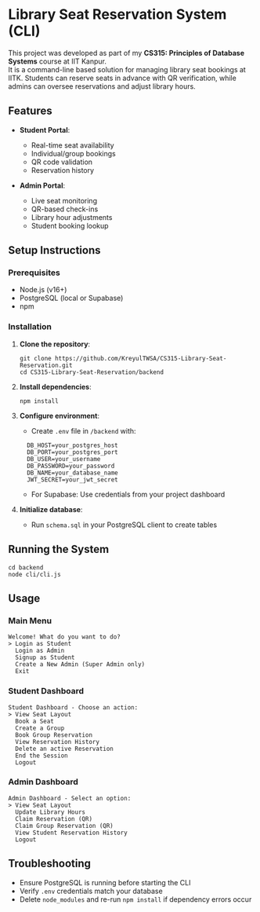 Library Seat Reservation System (CLI)
====================================
This project was developed as part of my **CS315: Principles of Database Systems** course at IIT Kanpur.  
It is a command-line based solution for managing library seat bookings at IITK. Students can reserve seats in advance with QR verification, while admins can oversee reservations and adjust library hours.

Features
--------
- **Student Portal**:
  - Real-time seat availability
  - Individual/group bookings
  - QR code validation
  - Reservation history

- **Admin Portal**:
  - Live seat monitoring
  - QR-based check-ins
  - Library hour adjustments
  - Student booking lookup

Setup Instructions
------------------

### Prerequisites
- Node.js (v16+)
- PostgreSQL (local or Supabase)
- npm

### Installation
1. **Clone the repository**:
   ```
   git clone https://github.com/KreyulTWSA/CS315-Library-Seat-Reservation.git
   cd CS315-Library-Seat-Reservation/backend
   ```

2. **Install dependencies**:
   ```
   npm install
   ```

3. **Configure environment**:
   - Create `.env` file in `/backend` with:
   ```
     DB_HOST=your_postgres_host
     DB_PORT=your_postgres_port
     DB_USER=your_username
     DB_PASSWORD=your_password
     DB_NAME=your_database_name
     JWT_SECRET=your_jwt_secret
     ```
   - For Supabase: Use credentials from your project dashboard

5. **Initialize database**:
   - Run `schema.sql` in your PostgreSQL client to create tables

Running the System
------------------
```
cd backend
node cli/cli.js
```

Usage
-----

### Main Menu
```
Welcome! What do you want to do?
> Login as Student 
  Login as Admin 
  Signup as Student 
  Create a New Admin (Super Admin only) 
  Exit
```
### Student Dashboard
```
Student Dashboard - Choose an action:
> View Seat Layout 
  Book a Seat
  Create a Group
  Book Group Reservation
  View Reservation History
  Delete an active Reservation
  End the Session
  Logout
```

### Admin Dashboard
```
Admin Dashboard - Select an option:
> View Seat Layout 
  Update Library Hours
  Claim Reservation (QR)
  Claim Group Reservation (QR)
  View Student Reservation History
  Logout
```

Troubleshooting
---------------
- Ensure PostgreSQL is running before starting the CLI
- Verify `.env` credentials match your database
- Delete `node_modules` and re-run `npm install` if dependency errors occur

